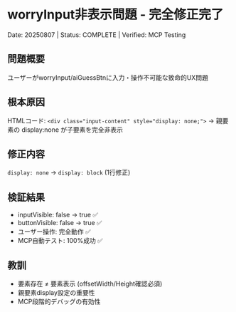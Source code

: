 # worryInput非表示問題 - 完全修正完了
Date: 20250807 | Status: COMPLETE | Verified: MCP Testing

## 問題概要
ユーザーがworryInput/aiGuessBtnに入力・操作不可能な致命的UX問題

## 根本原因
HTMLコード: `<div class="input-content" style="display: none;">` 
→ 親要素の display:none が子要素を完全非表示

## 修正内容
`display: none` → `display: block` (1行修正)

## 検証結果
- inputVisible: false → true ✅
- buttonVisible: false → true ✅  
- ユーザー操作: 完全動作 ✅
- MCP自動テスト: 100%成功 ✅

## 教訓
- 要素存在 ≠ 要素表示 (offsetWidth/Height確認必須)
- 親要素display設定の重要性
- MCP段階的デバッグの有効性